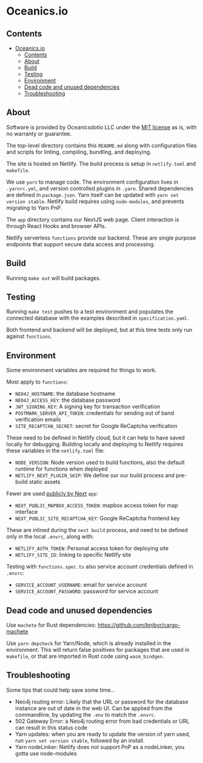 # Oceanics.io

## Contents

- [Oceanics.io](#oceanicsio)
  - [Contents](#contents)
  - [About](#about)
  - [Build](#build)
  - [Testing](#testing)
  - [Environment](#environment)
  - [Dead code and unused dependencies](#dead-code-and-unused-dependencies)
  - [Troubleshooting](#troubleshooting)

## About

Software is provided by Oceanicsdotio LLC under the [MIT license](https://github.com/oceanics-io/oceanics.io/blob/main/LICENSE) as is, with no warranty or guarantee. 

The top-level directory contains this `README.md` along with configuration files and scripts for linting, compiling, bundling, and deploying.

The site is hosted on Netlify. The build process is setup in `netlify.toml` and `makefile`.

We use `yarn` to manage code. The environment configuration lives in `.yarnrc.yml`, and version controlled plugins in `.yarn`. Shared dependencies are defined in `package.json`. Yarn itself can be updated with `yarn set version stable`. Netlify build requires using `node-modules`, and prevents migrating to Yarn PnP.

The `app` directory contains our NextJS web page. Client interaction is through React Hooks and browser APIs.

Netlify serverless `functions` provide our backend. These are single purpose endpoints that support secure data access and processing.

## Build

Running `make out` will build packages.

## Testing

Running `make test` pushes to a test environment and populates the connected database with the examples described in `specification.yaml`.

Both frontend and backend will be deployed, but at this time tests only run against `functions`.

## Environment

Some environment variables are required for things to work.

Most apply to `functions`:
- `NEO4J_HOSTNAME`: the database hostname
- `NEO4J_ACCESS_KEY`: the database password
- `JWT_SIGNING_KEY`: A signing key for transaction verification
- `POSTMARK_SERVER_API_TOKEN`: credentials for sending out of band verification emails
- `SITE_RECAPTCHA_SECRET`: secret for Google ReCaptcha verification

These need to be defined in Netlify cloud, but it can help to have saved locally for debugging. Building locally and deploying to Netlify requires these variables in the `netlify.toml` file:
- `NODE_VERSION`: Node version used to build functions, also the default runtime for functions when deployed
- `NETLIFY_NEXT_PLUGIN_SKIP`: We define our our build process and pre-build static assets

Fewer are used [publicly by Next](https://nextjs.org/docs/pages/building-your-application/configuring/environment-variables#bundling-environment-variables-for-the-browser) `app`:
- `NEXT_PUBLIC_MAPBOX_ACCESS_TOKEN`: mapbox access token for map interface
- `NEXT_PUBLIC_SITE_RECAPTCHA_KEY`: Google ReCaptcha frontend key

These are inlined during the `next build` process, and need to be defined only in the local `.envrc`, along with:
- `NETLIFY_AUTH_TOKEN`: Personal access token for deploying site
- `NETLIFY_SITE_ID`: linking to specific Netlify site

Testing with `functions.spec.ts` also service account credentials defined in `.envrc`:
- `SERVICE_ACCOUNT_USERNAME`: email for service account
- `SERVICE_ACCOUNT_PASSWORD`: password for service account

## Dead code and unused dependencies

Use `machete` for Rust dependencies:
https://github.com/bnjbvr/cargo-machete

Use `yarn depcheck` for Yarn/Node, which is already installed in the environment. This will return false positives for packages that are used in `makefile`, or that are imported in Rust code using `wasm_bindgen`.

## Troubleshooting

Some tips that could help save some time...

- Neo4j routing error: Likely that the URL or password for the database instance are out of date in the web UI. Can be applied from the commandline, by updating the `.env` to match the `.envrc`.
- 502 Gateway Error: a Neo4j routing error from bad credentials or URL can result in this status code
- Yarn updates: when you are ready to update the version of yarn used, run `yarn set version stable`, followed by an install.
- Yarn nodeLinker: Netlify does not support PnP as a nodeLinker, you gotta use node-modules
